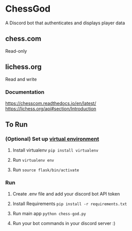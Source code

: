 # ChessGod
A Discord bot that authenticates and displays player data

## chess.com
Read-only

## lichess.org
Read and write

### Documentation
https://chesscom.readthedocs.io/en/latest/
https://lichess.org/api#section/Introduction

## To Run

### (Optional) Set up [virtual environment](https://virtualenv.pypa.io/en/latest/)

1. Install virtualenv `pip install virtualenv`

2.  Run `virtualenv env`

3.  Run `source flask/bin/activate`


### Run 
1. Create .env file and add your discord bot API token

2. Install Requirements
```pip install -r requirements.txt```

3. Run main app
```python chess-god.py```

4. Run your bot commands in your discord server :)
